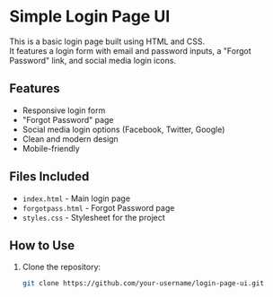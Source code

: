# Simple Login Page UI

This is a basic login page built using HTML and CSS.  
It features a login form with email and password inputs, a "Forgot Password" link, and social media login icons.

## Features
- Responsive login form
- "Forgot Password" page
- Social media login options (Facebook, Twitter, Google)
- Clean and modern design
- Mobile-friendly

## Files Included
- `index.html` - Main login page
- `forgotpass.html` - Forgot Password page
- `styles.css` - Stylesheet for the project

## How to Use
1. Clone the repository:
   ```bash
   git clone https://github.com/your-username/login-page-ui.git
